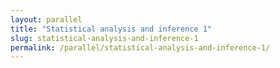 ```yaml
---
layout: parallel
title: "Statistical analysis and inference 1"
slug: statistical-analysis-and-inference-1
permalink: /parallel/statistical-analysis-and-inference-1/
---
```


